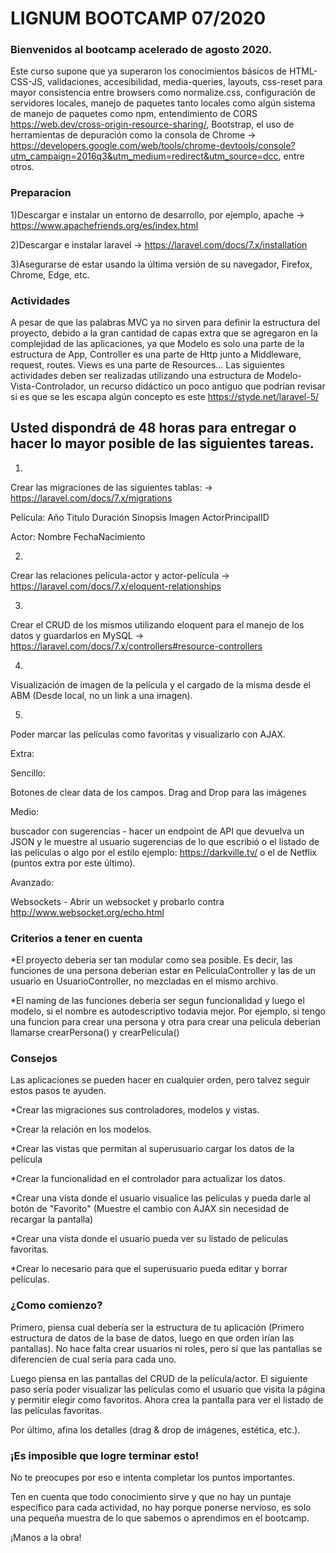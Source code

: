 # LIGNUM BOOTCAMP 07/2020 #

### Bienvenidos al bootcamp acelerado de agosto 2020.  ###

Este curso supone que ya superaron los conocimientos básicos de HTML-CSS-JS, validaciones, accesibilidad, media-queries, layouts, 
css-reset para mayor consistencia entre browsers como normalize.css, configuración de servidores locales, manejo de paquetes tanto locales como algún sistema de manejo de paquetes como npm,
entendimiento de CORS https://web.dev/cross-origin-resource-sharing/, Bootstrap,
el uso de herramientas de depuración como la consola de Chrome -> https://developers.google.com/web/tools/chrome-devtools/console?utm_campaign=2016q3&utm_medium=redirect&utm_source=dcc, entre otros.

### Preparacion ###
1)Descargar e instalar un entorno de desarrollo, por ejemplo, apache -> https://www.apachefriends.org/es/index.html

2)Descargar e instalar laravel -> https://laravel.com/docs/7.x/installation

3)Asegurarse de estar usando la última versión de su navegador, Firefox, Chrome, Edge, etc.

### Actividades ###

A pesar de que las palabras MVC ya no sirven para definir la estructura del proyecto, debido a la gran cantidad de capas extra que se agregaron en la complejidad de las aplicaciones, ya que Modelo es solo
una parte de la estructura de App, Controller es una parte de Http junto a Middleware, request, routes. Views es una parte de Resources...  Las siguientes actividades deben ser realizadas utilizando 
una estructura de Modelo-Vista-Controlador, un recurso didáctico un poco antiguo que podrían revisar si es que se les escapa algún concepto es este https://styde.net/laravel-5/

## Usted dispondrá de 48 horas para entregar o hacer lo mayor posible de las siguientes tareas. ##


1)
Crear las migraciones de las siguientes tablas: -> https://laravel.com/docs/7.x/migrations

Película:
Año
Titulo
Duración
Sinopsis
Imagen
ActorPrincipalID

Actor:
Nombre
FechaNacimiento

2)
Crear las relaciones película-actor y actor-película -> https://laravel.com/docs/7.x/eloquent-relationships

3)
Crear el CRUD de los mismos utilizando eloquent para el manejo de los datos y guardarlos en MySQL -> https://laravel.com/docs/7.x/controllers#resource-controllers

4)
Visualización de imagen de la película y el cargado de la misma desde el ABM (Desde local, no un link a una imagen).

5)
Poder marcar las películas como favoritas y visualizarlo con AJAX.


Extra:

Sencillo:

Botones de clear data de los campos.
Drag and Drop para las imágenes

Medio:

buscador con sugerencias - hacer un endpoint de API que devuelva un JSON y le muestre al usuario sugerencias de lo que escribió o el listado de las películas o algo por el estilo
ejemplo: https://darkville.tv/ o el de Netflix (puntos extra por este último).

Avanzado:

Websockets - Abrir un websocket y probarlo contra http://www.websocket.org/echo.html

### Criterios a tener en cuenta ###

*El proyecto deberia ser tan modular como sea posible.
Es decir, las funciones de una persona deberian estar en PeliculaController y las de un usuario en UsuarioController, no mezcladas en el mismo archivo.

*El naming de las funciones deberia ser segun funcionalidad y luego el modelo, si el nombre es autodescriptivo todavia mejor.
Por ejemplo, si tengo una funcion para crear una persona y otra para crear una pelicula deberian llamarse crearPersona() y crearPelicula()

### Consejos ###
Las aplicaciones se pueden hacer en cualquier orden, pero talvez seguir estos pasos te ayuden.

*Crear las migraciones sus controladores, modelos y vistas.

*Crear la relación en los modelos.

*Crear las vistas que permitan al superusuario cargar los datos de la película

*Crear la funcionalidad en el controlador para actualizar los datos.



*Crear una vista donde el usuario visualice las películas y pueda darle al botón de "Favorito" (Muestre el cambio con AJAX sin necesidad de recargar la pantalla)

*Crear una vista donde el usuario pueda ver su listado de películas favoritas.



*Crear lo necesario para que el superusuario pueda editar y borrar películas.

### ¿Como comienzo? ###

Primero, piensa cual debería ser la estructura de tu aplicación (Primero estructura de datos de la base de datos, luego en que orden irían las pantallas).
No hace falta crear usuarios ni roles, pero sí que las pantallas se diferencien de cual sería para cada uno.

Luego piensa en las pantallas del CRUD de la película/actor.
El siguiente paso sería poder visualizar las películas como el usuario que visita la página y permitir elegir como favoritos.
Ahora crea la pantalla para ver el listado de las películas favoritas.

Por último, afina los detalles (drag & drop de imágenes, estética, etc.).


### ¡Es imposible que logre terminar esto! ###
No te preocupes por eso e intenta completar los puntos importantes.

Ten en cuenta que todo conocimiento sirve y que no hay un puntaje específico para cada actividad, no hay porque ponerse nervioso, es solo una pequeña muestra de lo que sabemos o aprendimos
en el bootcamp.

¡Manos a la obra!
